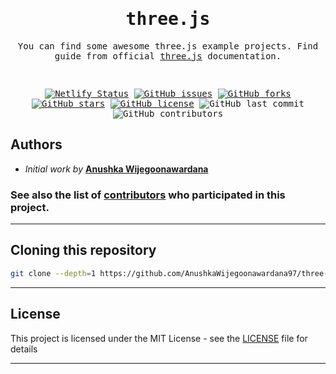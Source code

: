 <link href="https://fonts.googleapis.com/css2?family=Roboto+Mono&display=swap" rel="stylesheet">

<div align="center" style="font-family: 'Roboto Mono', monospace;">
 <h1>three.js</h1>
 <p>You can find some awesome three.js example projects. Find guide from official <a href="https://github.com/mrdoob/three.js/">three.js</a> documentation.</p>

 <br>

[![Netlify Status](https://api.netlify.com/api/v1/badges/031129c4-6d1a-481a-8cb6-1055c64076a7/deploy-status)](https://app.netlify.com/sites/three-js-explorer/deploys) [![GitHub issues](https://img.shields.io/github/issues/AnushkaWijegoonawardana97/three-js-explorer)](https://github.com/AnushkaWijegoonawardana97/three-js-explorer/issues) [![GitHub forks](https://img.shields.io/github/forks/AnushkaWijegoonawardana97/three-js-explorer)](https://github.com/AnushkaWijegoonawardana97/three-js-explorer/network) [![GitHub stars](https://img.shields.io/github/stars/AnushkaWijegoonawardana97/three-js-explorer)](https://github.com/AnushkaWijegoonawardana97/three-js-explorer/stargazers) [![GitHub license](https://img.shields.io/github/license/AnushkaWijegoonawardana97/three-js-explorer)](https://github.com/AnushkaWijegoonawardana97/three-js-explorer/blob/master/LICENSE) ![GitHub last commit](https://img.shields.io/github/last-commit/AnushkaWijegoonawardana97/three-js-explorer) ![GitHub contributors](https://img.shields.io/github/contributors/AnushkaWijegoonawardana97/three-js-explorer)

</div>

## Authors

- _Initial work by_ **[Anushka Wijegoonawardana](http://wijegoonawardana.com/)**

### See also the list of [contributors](https://github.com/AnushkaWijegoonawardana97/three-js-explorer/contributors) who participated in this project.

---

## Cloning this repository

```sh
git clone --depth=1 https://github.com/AnushkaWijegoonawardana97/three-js-explorer.git
```

---

## License

This project is licensed under the MIT License - see the [LICENSE](LICENSE) file for details

---
